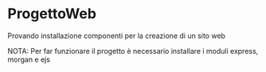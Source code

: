 # ProgettoWeb
Provando installazione componenti per la creazione di un sito web 

NOTA:
    Per far funzionare il progetto è necessario installare i moduli express, morgan e ejs